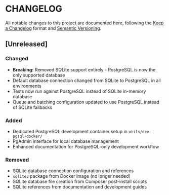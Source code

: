 # CHANGELOG

All notable changes to this project are documented here, following the [Keep a Changelog](https://keepachangelog.com/en/1.0.0/) format and [Semantic Versioning](https://semver.org/spec/v2.0.0.html).

## [Unreleased]

### Changed
- **Breaking:** Removed SQLite support entirely - PostgreSQL is now the only supported database
- Default database connection changed from SQLite to PostgreSQL in all environments
- Tests now run against PostgreSQL instead of SQLite in-memory database
- Queue and batching configuration updated to use PostgreSQL instead of SQLite fallbacks

### Added
- Dedicated PostgreSQL development container setup in `utils/dev-pgsql-docker/`
- PgAdmin interface for local database management
- Enhanced documentation for PostgreSQL-only development workflow

### Removed
- SQLite database connection configuration and references
- `sqlite3` package from Docker image (no longer needed)
- SQLite database file creation from Composer post-install scripts
- SQLite references from documentation and development guides

